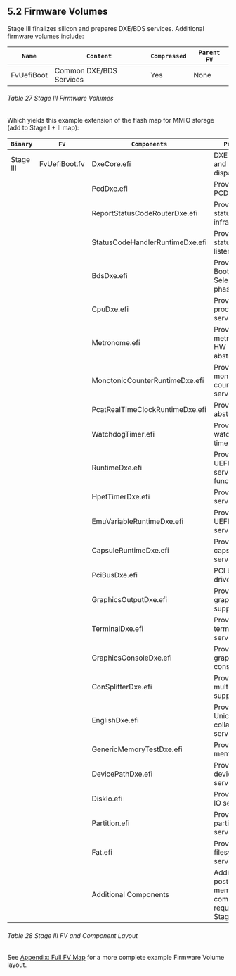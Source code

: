 <!--- @file
  5.2 Firmware Volumes

  Copyright (c) 2019, Intel Corporation. All rights reserved.<BR>

  Redistribution and use in source (original document form) and 'compiled'
  forms (converted to PDF, epub, HTML and other formats) with or without
  modification, are permitted provided that the following conditions are met:

  1) Redistributions of source code (original document form) must retain the
     above copyright notice, this list of conditions and the following
     disclaimer as the first lines of this file unmodified.

  2) Redistributions in compiled form (transformed to other DTDs, converted to
     PDF, epub, HTML and other formats) must reproduce the above copyright
     notice, this list of conditions and the following disclaimer in the
     documentation and/or other materials provided with the distribution.

  THIS DOCUMENTATION IS PROVIDED BY TIANOCORE PROJECT "AS IS" AND ANY EXPRESS OR
  IMPLIED WARRANTIES, INCLUDING, BUT NOT LIMITED TO, THE IMPLIED WARRANTIES OF
  MERCHANTABILITY AND FITNESS FOR A PARTICULAR PURPOSE ARE DISCLAIMED. IN NO
  EVENT SHALL TIANOCORE PROJECT  BE LIABLE FOR ANY DIRECT, INDIRECT, INCIDENTAL,
  SPECIAL, EXEMPLARY, OR CONSEQUENTIAL DAMAGES (INCLUDING, BUT NOT LIMITED TO,
  PROCUREMENT OF SUBSTITUTE GOODS OR SERVICES; LOSS OF USE, DATA, OR PROFITS;
  OR BUSINESS INTERRUPTION) HOWEVER CAUSED AND ON ANY THEORY OF LIABILITY,
  WHETHER IN CONTRACT, STRICT LIABILITY, OR TORT (INCLUDING NEGLIGENCE OR
  OTHERWISE) ARISING IN ANY WAY OUT OF THE USE OF THIS DOCUMENTATION, EVEN IF
  ADVISED OF THE POSSIBILITY OF SUCH DAMAGE.

-->

## 5.2 Firmware Volumes

Stage III finalizes silicon and prepares DXE/BDS services. Additional firmware
volumes include:

| `Name`     | `Content`               | `Compressed` | `Parent FV` |
| ---------- | ----------------------- | ------------ | ----------- |
| FvUefiBoot | Common DXE/BDS Services | Yes          | None        |

###### Table 27 Stage III Firmware Volumes

Which yields this example extension of the flash map for MMIO storage (add to Stage I + II map):

| `Binary`  | `FV`          | `Components`                    | `Purpose`                                                     |
| --------- | ------------- | ------------------------------- | ------------------------------------------------------------- |
| Stage III | FvUefiBoot.fv | DxeCore.efi                     | DXE services and dispatcher                                   |
|           |               | PcdDxe.efi                      | Provides PCD services                                         |
|           |               | ReportStatusCodeRouterDxe.efi   | Provides status code infrastructure                           |
|           |               | StatusCodeHandlerRuntimeDxe.efi | Provides status code listeners                                |
|           |               | BdsDxe.efi                      | Provides Boot Device Selection phase                          |
|           |               | CpuDxe.efi                      | Provides processor services                                   |
|           |               | Metronome.efi                   | Provides metronome HW abstraction                             |
|           |               | MonotonicCounterRuntimeDxe.efi  | Provides monotonic counter service                            |
|           |               | PcatRealTimeClockRuntimeDxe.efi | Provides RTC abstraction                                      |
|           |               | WatchdogTimer.efi               | Provides watchdog timer service                               |
|           |               | RuntimeDxe.efi                  | Provides UEFI runtime service functionality                   |
|           |               | HpetTimerDxe.efi                | Provide timer service                                         |
|           |               | EmuVariableRuntimeDxe.efi       | Provides UEFI variable service                                |
|           |               | CapsuleRuntimeDxe.efi           | Provides capsule service                                      |
|           |               | PciBusDxe.efi                   | PCI bus driver                                                |
|           |               | GraphicsOutputDxe.efi           | Provides graphics support                                     |
|           |               | TerminalDxe.efi                 | Provides terminal services                                    |
|           |               | GraphicsConsoleDxe.efi          | Provides graphics console                                     |
|           |               | ConSplitterDxe.efi              | Provides multi console support                                |
|           |               | EnglishDxe.efi                  | Provides Unicode collation services                           |
|           |               | GenericMemoryTestDxe.efi        | Provide memory test                                           |
|           |               | DevicePathDxe.efi               | Provides device path services                                 |
|           |               | DiskIo.efi                      | Provides disk IO services                                     |
|           |               | Partition.efi                   | Provides disk partition services                              |
|           |               | Fat.efi                         | Provides FAT filesystem services                              |
|           |               | Additional Components           | Additional post-memory components required for Stage III boot |

###### Table 28 Stage III FV and Component Layout

See [Appendix: Full FV Map](10_full_maps/101_firmware_volume_layout.md "Full FV Map") for a more complete example Firmware Volume layout.
